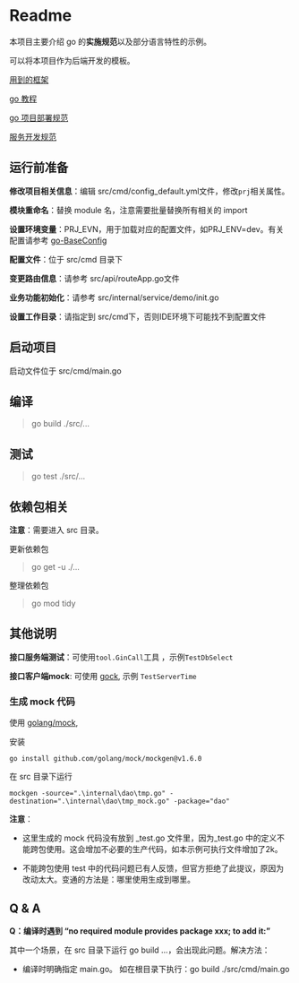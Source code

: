 # Readme

本项目主要介绍 go 的**实施规范**以及部分语言特性的示例。

可以将本项目作为后端开发的模板。

[用到的框架](http://gitlab.cdel.local/arch_job/training/blob/master/doc/tech-stack/go/go-qz-framework.md)

[go 教程](http://gitlab.cdel.local/arch_job/training/blob/master/doc/tech-stack/go/go-tour.md)

[go 项目部署规范](http://gitlab.cdel.local/dev-specification/development/blob/master/doc/go-spec.md)

[服务开发规范](http://gitlab.cdel.local/dev-specification/development/tree/master)

## 运行前准备

**修改项目相关信息**：编辑 src/cmd/config_default.yml文件，修改`prj`相关属性。

**模块重命名**：替换 module 名，注意需要批量替换所有相关的 import

**设置环境变量**：PRJ_EVN，用于加载对应的配置文件，如PRJ_ENV=dev。有关配置请参考 [go-BaseConfig](https://github.com/llxxbb/go-BaseConfig)

**配置文件**：位于 src/cmd 目录下

**变更路由信息**：请参考 src/api/routeApp.go文件

**业务功能初始化**：请参考 src/internal/service/demo/init.go

**设置工作目录**：请指定到 src/cmd下，否则IDE环境下可能找不到配置文件

## 启动项目

启动文件位于 src/cmd/main.go

## 编译

> go build ./src/...

## 测试

> go test ./src/...

## 依赖包相关

**注意**：需要进入 src 目录。

更新依赖包

> go get -u ./...

整理依赖包

> go mod tidy

## 其他说明

**接口服务端测试**：可使用`tool.GinCall`工具 ，示例`TestDbSelect`

**接口客户端mock**:  可使用 [gock](https://github.com/h2non/gock),  示例 `TestServerTime`

### 生成 mock 代码

使用 [golang/mock](https://github.com/golang/mock),

安装

```shell
go install github.com/golang/mock/mockgen@v1.6.0
```

在 src 目录下运行

```shell
mockgen -source=".\internal\dao\tmp.go" -destination=".\internal\dao\tmp_mock.go" -package="dao"
```

**注意**：

- 这里生成的 mock 代码没有放到 _test.go 文件里，因为_test.go 中的定义不能跨包使用。这会增加不必要的生产代码，如本示例可执行文件增加了2k。

- 不能跨包使用 test 中的代码问题已有人反馈，但官方拒绝了此提议，原因为改动太大。变通的方法是：哪里使用生成到哪里。

## Q & A

**Q：编译时遇到 “no required module provides package xxx; to add it:”**

 其中一个场景，在 src 目录下运行 go build ...，会出现此问题。解决方法：

- 编译时明确指定 main.go。 如在根目录下执行：go build ./src/cmd/main.go